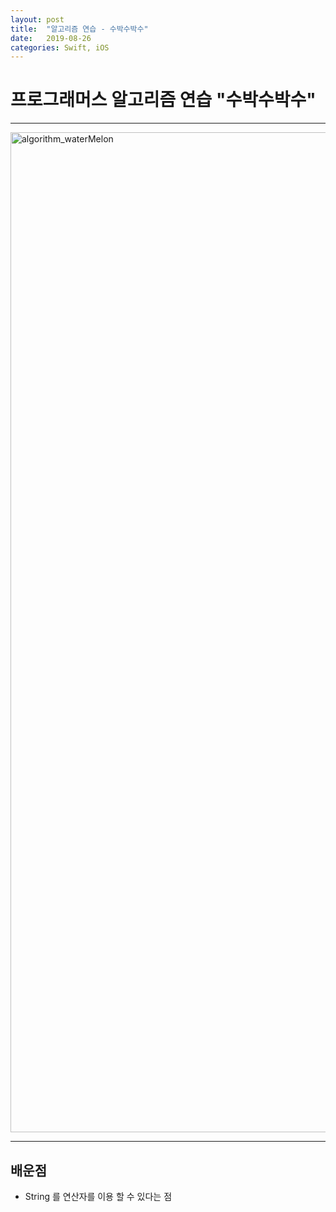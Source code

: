 ```yaml
---
layout: post
title:  "알고리즘 연습 - 수박수박수"
date:   2019-08-26
categories: Swift, iOS
---
```


# 프로그래머스 알고리즘 연습 "수박수박수"

---

<img width="1600" alt="algorithm_waterMelon" src="https://user-images.githubusercontent.com/42841888/63654023-adc3b800-c7af-11e9-8688-ba1f43673fcd.png">

---

## 배운점

- String 를 연산자를 이용 할 수 있다는 점
